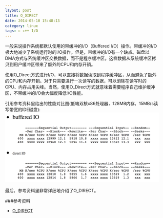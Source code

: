 ```yaml
---
layout: post
title: O_DIRECT
date: 2014-05-10 15:48:13
category: linux
tags: c c++ I/O
---
```


一般来说操作系统都默认使用的带缓冲的I/O（Buffered I/O）操作。带缓冲的I/O极大地减少了系统运行时的I/O操作。但是，带缓冲的I/O有一个缺点。磁盘以DMA方式与系统缓冲区交换数据，而不是程序缓冲区。这样数据从系统缓冲区拷贝到用户缓冲区带来了额外的CPU和内存开销。

使用O\_Direct方式进行I/O，可以直接将数据读取到程序缓冲区，从而避免了额外的CPU和内存开销。对于只需要进行一次读写的数据，可以消除在读写时的CPU、内存占用尖峰。当然，使用O\_Direct方式就意味着需要程序自己维护缓冲区，不带缓冲的I/O会大幅度降低I/O性能。

引用参考资料里给出的性能对比图(低端双核x86处理器，128MB内存，15MB/s读写带宽的IDE磁盘):
![image](/images/buffered-io-and-direct-io.png)

最后，参考资料里非常详细地介绍了O_DIRECT。

###参考资料
- [O_DIRECT](http://www.ukuug.org/events/linux2001/papers/html/AArcangeli-o_direct.html)
